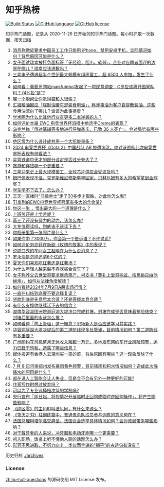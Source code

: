 # 知乎热榜
[![Build Status](https://github.com/ToWeLong/zhihu-hot-questions/workflows/CI/badge.svg)](https://github.com/ToWeLong/zhihu-hot-questions/actions)
[![GitHub language](https://img.shields.io/badge/language-golang-orange.svg)](https://golang.org/)
[![GitHub license](https://img.shields.io/github/license/ToWeLong/zhihu-hot-questions)](https://github.com/ToWeLong/zhihu-hot-questions/blob/main/LICENSE)

知乎热门话题，记录从 2020-11-29 日开始的知乎热门话题。每小时抓取一次数据，按天[归档](./archives)

<!-- BEGIN -->

1. [消息称微软要求中国员工工作只能用 iPhone，禁用安卓手机，实际情况如何？背后原因可能是什么？](https://www.zhihu.com/question/661075567)
1. [女子面试瑞幸被打负面标签「无经验，胆小，软弱」，企业对应聘者面评的边界在哪儿？瑞幸应该道歉吗？](https://www.zhihu.com/question/661067275)
1. [三星电子遭遇超半个世纪最大规模有组织罢工，超 6500 人参加，发生了什么？](https://www.zhihu.com/question/661058434)
1. [如何看：葡萄牙网站maisfutebol发起了一项民意调查：C罗应该离开国家队吗？74%投“是”?](https://www.zhihu.com/question/661045383)
1. [哪一个瞬间让你觉得猫和人很像？](https://www.zhihu.com/question/401964783)
1. [汇福粮油回应「煤制油罐车混装食用油」，称涉事油为客户自提散装油，这些食用油流向了哪儿？谁该为此事担责？](https://www.zhihu.com/question/661061988)
1. [学术圈为什么比其他行业有更多二本逆袭的人？](https://www.zhihu.com/question/660957971)
1. [如何评价本届 EWC 电竞世界杯滔搏中单选手Creme的表现？](https://www.zhihu.com/question/661068362)
1. [乌克兰称「俄对基辅等多地进行导弹袭击，已致 36 人死亡」，会对局势有哪些影响？](https://www.zhihu.com/question/661115287)
1. [绝区零为什么设计成共用一个大招能量条？](https://www.zhihu.com/question/660990751)
1. [2024 电竞世界杯《Dota 2》中国战队 AR 惨遭淘汰，你对该战队此次电竞世界杯表现有何看法？](https://www.zhihu.com/question/660880927)
1. [星穹铁道中天才的部分设定是否过分夸大了？](https://www.zhihu.com/question/654902509)
1. [旅游和存钱哪一个更重要？](https://www.zhihu.com/question/656343425)
1. [三星迎来史上最大规模罢工，全球芯片供应会受波及吗？](https://www.zhihu.com/question/661032824)
1. [姆巴佩表现不佳，克罗斯维尼修斯早早回家，贝林厄姆有多大的希望拿到金球奖？](https://www.zhihu.com/question/660998393)
1. [学车学不下去了，怎么办？](https://www.zhihu.com/question/660641070)
1. [王天一直播时“马擒单士”走了30多步才取胜，对此你怎么看?](https://www.zhihu.com/question/660961953)
1. [T1拿到的EWC电竞世界杯冠军有多大的含金量?](https://www.zhihu.com/question/661034647)
1. [你这一生 ，悟出最大的一个道理是什么 ?](https://www.zhihu.com/question/661001252)
1. [上班苦还是上学苦呢？](https://www.zhihu.com/question/657067852)
1. [高三了还没有努力的动力，该怎么办?](https://www.zhihu.com/question/661082921)
1. [大专值得读吗，到底该不该读下去？](https://www.zhihu.com/question/660888541)
1. [你相册里第一张照片是什么？](https://www.zhihu.com/question/659788762)
1. [如果你中了3000万，你会第一个告诉谁？不许说谎?](https://www.zhihu.com/question/657532626)
1. [如何评价刘亦菲在新剧《玫瑰的故事》中的表现？](https://www.zhihu.com/question/658424732)
1. [说脱口秀的车间女工赵晓卉为什么没消息了？](https://www.zhihu.com/question/393643278)
1. [罗永浩是怎样还清6个亿的？](https://www.zhihu.com/question/498899490)
1. [夏天你们喜欢吃红薯还是红薯汤？](https://www.zhihu.com/question/660466757)
1. [为什么年轻人越来越不喜欢买合资车了？](https://www.zhihu.com/question/621599890)
1. [女子称养父去世堂哥要求继承房产，村支书「葬礼上堂哥摔盆，按民俗应由他继承」，如何从法律角度解读？](https://www.zhihu.com/question/660966074)
1. [如何看待2024年7月9日A股市场行情？](https://www.zhihu.com/question/661022172)
1. [一直在纠结到底要不要选择复读？](https://www.zhihu.com/question/660972575)
1. [贷款到底是先息后本合适？还是等额本息合适？](https://www.zhihu.com/question/658819800)
1. [有什么支撑你继续活下去的信念？](https://www.zhihu.com/question/660849688)
1. [湖南华容县团洲垸洞庭湖大堤决口完成封堵，封堵完成是否意味着抢险结束？封堵后里面的水该怎么排？](https://www.zhihu.com/question/661086104)
1. [如何看待「向上管理」这一概念？职场新人是否应该学习并实践？](https://www.zhihu.com/question/660814426)
1. [华容洞庭湖大堤决堤后的第二道防线现多处管涌，目前情况如何？第二道防线有多重要？](https://www.zhihu.com/question/661038528)
1. [广州网约车司机整月无休收入难超一万元，多地发布网约车行业风险预警，运力已趋于饱和，透露了哪些信息？](https://www.zhihu.com/question/661033260)
1. [媒体报道有香港人去深圳买一周的菜，背后原因有哪些？这一现象反映了什么？](https://www.zhihu.com/question/660993586)
1. [7 月 8 日河南郑州发布暴雨黄色预警，目前降雨和积水情况如何？造成此次强降水的原因是什么？](https://www.zhihu.com/question/661023765)
1. [都在说人工智能会让人失业，但是会不会有另外一种更好的可能?](https://www.zhihu.com/question/660840392)
1. [作家写作时想过放弃吗？](https://www.zhihu.com/question/657223063)
1. [可以为了专业选择档次低的学校吗?](https://www.zhihu.com/question/660923906)
1. [央行宣布「即日起，将视情况开展临时正回购或临时逆回购操作」，将产生哪些影响？](https://www.zhihu.com/question/661025635)
1. [《绝区零》的主角ID叫法厄同，有什么来源么？](https://www.zhihu.com/question/660961891)
1. [《鬼灭之刃》柱训练篇中，普通鬼杀队成员参与训练的意义何在？](https://www.zhihu.com/question/657485478)
1. [法国总理阿塔尔递交辞呈，法国议会选举具体情况如何？会对政局带来哪些影响？](https://www.zhihu.com/question/661028013)
1. [对于戴牙套的人来说，冲牙器和电动牙刷哪一个更需要？](https://www.zhihu.com/question/40843074)
1. [初入职场，饭桌上听不懂他人聊的话题怎么办？](https://www.zhihu.com/question/593408931)
1. [形容不思进取，不努力向上，类似而今讲的“躺平”的古诗句有没有？](https://www.zhihu.com/question/660955086)

<!-- END -->

历史归档 [./archives](./archives)


### License
[zhihu-hot-questions](https://github.com/towelong/zhihu-hot-questions) 的源码使用 MIT License 发布。
